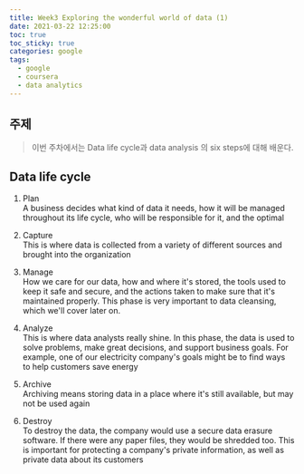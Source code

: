 ```yaml
---
title: Week3 Exploring the wonderful world of data (1)
date: 2021-03-22 12:25:00
toc: true
toc_sticky: true
categories: google
tags:
  - google
  - coursera
  - data analytics
---
```



## 주제

>이번 주차에서는 Data life cycle과 data analysis 의 six steps에 대해 배운다.

## Data life cycle

1. Plan  
A business decides what kind of data it needs, how it will be managed throughout its life cycle, who will be responsible for it, and the optimal

2. Capture  
This is where data is collected from a variety of different sources and brought into the organization

3. Manage  
How we care for our data, how and where it's stored, the tools used to keep it safe and secure, and the actions taken to make sure that it's maintained properly. This phase is very important to data cleansing, which we'll cover later on.

4. Analyze      
This is where data analysts really shine. In this phase, the data is used to solve problems, make great decisions, and support business goals. For example, one of our electricity company's goals might be to find ways to help customers save energy

5. Archive  
Archiving means storing data in a place where it's still available, but may not be used again

6. Destroy  
To destroy the data, the company would use a secure data erasure software. If there were any paper files, they would be shredded too. This is important for protecting a company's private information, as well as private data about its customers
